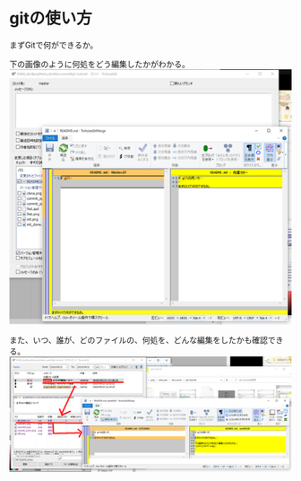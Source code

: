 # gitの使い方

まずGitで何ができるか。

下の画像のように何処をどう編集したかがわかる。
![alt](diff.png)

また、いつ、誰が、どのファイルの、何処を、どんな編集をしたかも確認できる。
![log2.png](log2.png)

